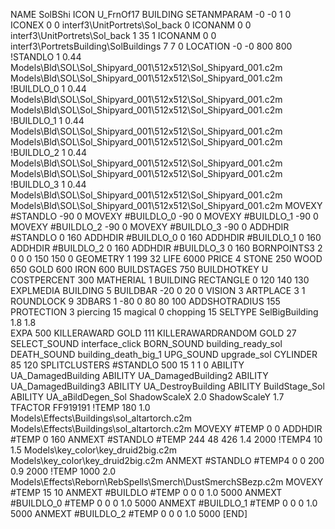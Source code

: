 NAME SolBShi
ICON U_FrnOf17
BUILDING
SETANMPARAM -0 -0 1 0
ICONEX 0 0 interf3\UnitPortrets\Sol_back 0
ICONANM 0 0 interf3\UnitPortrets\Sol_back 1 35 1
ICONANM 0 0 interf3\PortretsBuilding\SolBuildings 7 7 0
LOCATION -0 -0 800 800
!STANDLO      1 0.44 Models\Bld\SOL\Sol_Shipyard_001\512x512\Sol_Shipyard_001.c2m Models\Bld\SOL\Sol_Shipyard_001\512x512\Sol_Shipyard_001.c2m 
!BUILDLO_0    1 0.44 Models\Bld\SOL\Sol_Shipyard_001\512x512\Sol_Shipyard_001.c2m Models\Bld\SOL\Sol_Shipyard_001\512x512\Sol_Shipyard_001.c2m 
!BUILDLO_1    1 0.44 Models\Bld\SOL\Sol_Shipyard_001\512x512\Sol_Shipyard_001.c2m Models\Bld\SOL\Sol_Shipyard_001\512x512\Sol_Shipyard_001.c2m 
!BUILDLO_2    1 0.44 Models\Bld\SOL\Sol_Shipyard_001\512x512\Sol_Shipyard_001.c2m Models\Bld\SOL\Sol_Shipyard_001\512x512\Sol_Shipyard_001.c2m 
!BUILDLO_3    1 0.44 Models\Bld\SOL\Sol_Shipyard_001\512x512\Sol_Shipyard_001.c2m Models\Bld\SOL\Sol_Shipyard_001\512x512\Sol_Shipyard_001.c2m 
MOVEXY #STANDLO   -90 0
MOVEXY #BUILDLO_0 -90 0
MOVEXY #BUILDLO_1 -90 0
MOVEXY #BUILDLO_2 -90 0
MOVEXY #BUILDLO_3 -90 0
ADDHDIR #STANDLO 0 160
ADDHDIR #BUILDLO_0 0 160
ADDHDIR #BUILDLO_1 0 160
ADDHDIR #BUILDLO_2 0 160
ADDHDIR #BUILDLO_3 0 160
BORNPOINTS3 2 0 0 0 150 150 0
GEOMETRY 1 199 32
LIFE     6000
PRICE 4 STONE 250 WOOD 650 GOLD 600 IRON 600
BUILDSTAGES 750
BUILDHOTKEY		U
COSTPERCENT 300
MATHERIAL 1 BUILDING
RECTANGLE    0 120 140 130
EXPLMEDIA BUILDING 5
BUILDBAR -20 0 20 0
VISION 3
ARTPLACE 3 1
ROUNDLOCK 9
3DBARS 1 -80 0 80 80 100
ADDSHOTRADIUS 155
PROTECTION 3 piercing 15 magical 0 chopping 15
SELTYPE SelBigBuilding 1.8 1.8	
EXPA 500
KILLERAWARD             GOLD 111
KILLERAWARDRANDOM       GOLD 27
SELECT_SOUND interface_click
BORN_SOUND building_ready_sol
DEATH_SOUND building_death_big_1
UPG_SOUND upgrade_sol
CYLINDER 85 120
SPLITCLUSTERS #STANDLO 500 15 1 1 0
ABILITY UA_DamagedBuilding
ABILITY UA_DamagedBuilding2
ABILITY UA_DamagedBuilding3
ABILITY UA_DestroyBuilding
ABILITY BuildStage_Sol
ABILITY UA_aBildDegen_Sol
ShadowScaleX 2.0
ShadowScaleY 1.7
TFACTOR FF919191
!TEMP 180 1.0 Models\Effects\Buildings\sol_altartorch.c2m Models\Effects\Buildings\sol_altartorch.c2m
MOVEXY  #TEMP 0 0
ADDHDIR #TEMP 0 160
ANMEXT #STANDLO #TEMP 244 48 426 1.4 2000
!TEMP4 10 1.5 Models\key_color\key_druid2big.c2m Models\key_color\key_druid2big.c2m
ANMEXT #STANDLO #TEMP4 0 0 200 0.9 2000
!TEMP 1000 2.0 Models\Effects\Reborn\RebSpells\Smerch\DustSmerchSBezp.c2m
MOVEXY  #TEMP 15 10
ANMEXT #BUILDLO #TEMP  0 0 0 1.0 5000
ANMEXT #BUILDLO_0 #TEMP  0 0 0 1.0 5000
ANMEXT #BUILDLO_1 #TEMP  0 0 0 1.0 5000
ANMEXT #BUILDLO_2 #TEMP  0 0 0 1.0 5000
[END]
